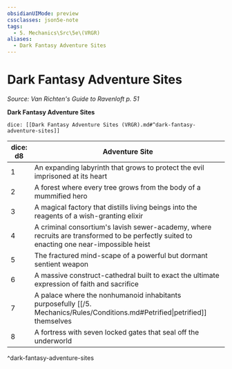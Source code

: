 ```yaml
---
obsidianUIMode: preview
cssclasses: json5e-note
tags:
  - 5. Mechanics\Src\5e\(VRGR)
aliases:
  - Dark Fantasy Adventure Sites
---
```

# Dark Fantasy Adventure Sites
*Source: Van Richten's Guide to Ravenloft p. 51* 

**Dark Fantasy Adventure Sites**

`dice: [[Dark Fantasy Adventure Sites (VRGR).md#^dark-fantasy-adventure-sites]]`

| dice: d8 | Adventure Site |
|----------|----------------|
| 1 | An expanding labyrinth that grows to protect the evil imprisoned at its heart |
| 2 | A forest where every tree grows from the body of a mummified hero |
| 3 | A magical factory that distills living beings into the reagents of a wish-granting elixir |
| 4 | A criminal consortium's lavish sewer-academy, where recruits are transformed to be perfectly suited to enacting one near-impossible heist |
| 5 | The fractured mind-scape of a powerful but dormant sentient weapon |
| 6 | A massive construct-cathedral built to exact the ultimate expression of faith and sacrifice |
| 7 | A palace where the nonhumanoid inhabitants purposefully [[/5. Mechanics/Rules/Conditions.md#Petrified\|petrified]] themselves |
| 8 | A fortress with seven locked gates that seal off the underworld |
^dark-fantasy-adventure-sites
